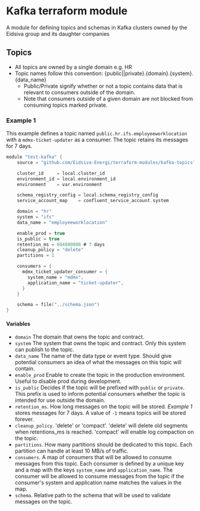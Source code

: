 # Kafka terraform module
A module for defining topics and schemas in Kafka clusters owned by the Eidsiva group and its daughter companies


## Topics
* All topics are owned by a single domain e.g. HR
* Topic names follow this convention: {public||private}.{domain}.{system}.{data_name}
  * Public/Private signify whether or not a topic contains data that is relevant to consumers outside of the domain.
  * Note that consumers outside of a given domain are not blocked from consuming topics marked private.


### Example 1
This example defines a topic named `public.hr.ifs.employeeworklocation` with a `mdmx-ticket-updater` as a consumer. The topic retains its messages for 7 days.


```c
module "test-kafka" {
    source = "github.com/Eidsiva-Energi/terraform-modules/kafka-topics"

    cluster_id     = local.cluster_id
    environment_id = local.environment_id
    environment    = var.environment

    schema_registry_config = local.schema_registry_config
    service_account_map    = confluent_service_account.system

    domain = "hr"
    system = "ifs"
    data_name = "employeeworklocation"

    enable_prod = true
    is_public = true
    retention_ms = 604800000 # 7 days
    cleanup_policy = "delete"
    partitions = 1

    consumers = {
      mdmx_ticket_updater_consumer = {
        system_name = "mdmx",
        application_name = "ticket-updater",
      }
    }

    schema = file("../schema.json")
}
```

#### Variables

* `domain` The domain that owns the topic and contract.
* `system` The system that owns the topic and contract. Only this system can publish to the topic. 
* `data_name` The name of the data type or event type. Should give potential consumers an idea of what the messages on this topic will contain.
* `enable_prod` Enable to create the topic in the production environment. Useful to disable prod during development.
* `is_public` Decides if the topic will be prefixed with `public` or `private`. This prefix is used to inform potential consumers whether the topic is intended for use outside the domain.
* `retention_ms`. How long messages on the topic will be stored. *Example 1* stores messages for 7 days. A value of `-1` means topics will be stored forever.
* `cleanup_policy`. 'delete' or 'compact'. 'delete' will delete old segments when retentions_ms is reached. 'compact' will enable log compaction on the topic.
* `partitions`. How many partitions should be dedicated to this topic. Each partition can handle at least 10 MB/s of traffic.
* `consumers`. A map of consumers that will be allowed to consume messages from this topic. Each consumer is defined by a unique key and a map with the keys `system_name` and `application_name`. The consumer will be allowed to consume messages from the topic if the consumer's system and application name matches the values in the map.
* `schema`. Relative path to the schema that will be used to validate messages on the topic.